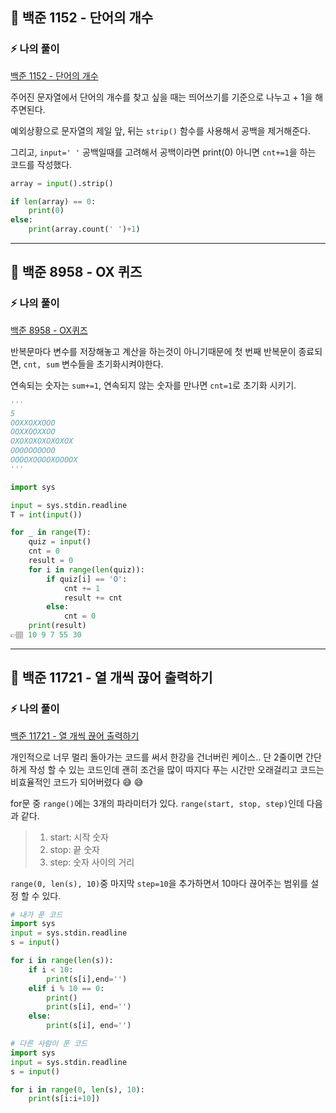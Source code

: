 ## 📍 백준 1152 - 단어의 개수

### ⚡️ 나의 풀이

<a href='https://www.acmicpc.net/problem/1152'>백준 1152 - 단어의 개수</a>

주어진 문자열에서 단어의 개수를 찾고 싶을 때는 띄어쓰기를 기준으로 나누고 + 1을 해주면된다.

예외상황으로 문자열의 제일 앞, 뒤는 `strip()` 함수를 사용해서 공백을 제거해준다.

그리고, `input=' '` 공백일때를 고려해서 공백이라면 print(0) 아니면 `cnt+=1`을 하는 코드를 작성했다.

```python
array = input().strip()

if len(array) == 0:
    print(0)
else:
    print(array.count(' ')+1)
```

---

## 📍 백준 8958 - OX 퀴즈

### ⚡️ 나의 풀이

<a href='https://www.acmicpc.net/problem/8958'>백준 8958 - OX퀴즈</a>

반복문마다 변수를 저장해놓고 계산을 하는것이 아니기때문에 첫 번째 반복문이 종료되면, `cnt, sum` 변수들을 초기화시켜야한다.

연속되는 숫자는 `sum+=1`, 연속되지 않는 숫자를 만나면 `cnt=1`로 초기화 시키기.

```python
'''
5
OOXXOXXOOO
OOXXOOXXOO
OXOXOXOXOXOXOX
OOOOOOOOOO
OOOOXOOOOXOOOOX
'''

import sys

input = sys.stdin.readline
T = int(input())

for _ in range(T):
    quiz = input()
    cnt = 0
    result = 0
    for i in range(len(quiz)):
        if quiz[i] == 'O':
            cnt += 1
            result += cnt
        else:
            cnt = 0
    print(result)
👉🏽 10 9 7 55 30
```
---

## 📍 백준 11721 - 열 개씩 끊어 출력하기

### ⚡️ 나의 풀이

<a href='https://www.acmicpc.net/problem/11721'>백준 11721 - 열 개씩 끊어 출력하기</a>

개인적으로 너무 멀리 돌아가는 코드를 써서 한강을 건너버린 케이스..
단 2줄이면 간단하게 작성 할 수 있는 코드인데 괜히 조건을 많이 따지다 푸는 시간만 오래걸리고 코드는 비효율적인 코드가 되어버렸다 😅 😅

for문 중 `range()`에는 3개의 파라미터가 있다.
`range(start, stop, step)`인데 다음과 같다.
>1. start: 시작 숫자
>2. stop: 끝 숫자
>3. step: 숫자 사이의 거리

`range(0, len(s), 10)`중 마지막 `step=10`을 추가하면서 10마다 끊어주는 범위를 설정 할 수 있다.

```python
# 내가 푼 코드
import sys
input = sys.stdin.readline
s = input()

for i in range(len(s)):
    if i < 10:
        print(s[i],end='')
    elif i % 10 == 0:
        print()
        print(s[i], end='')
    else:
        print(s[i], end='')
```

```python
# 다른 사람이 푼 코드
import sys
input = sys.stdin.readline
s = input()

for i in range(0, len(s), 10):
    print(s[i:i+10])
``````